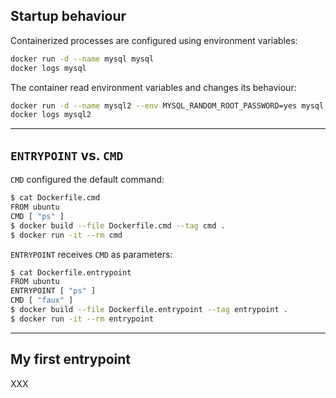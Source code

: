 ## Startup behaviour

Containerized processes are configured using environment variables:

```bash
docker run -d --name mysql mysql
docker logs mysql
```

The container read environment variables and changes its behaviour:

```bash
docker run -d --name mysql2 --env MYSQL_RANDOM_ROOT_PASSWORD=yes mysql
docker logs mysql2
```

---

## `ENTRYPOINT` vs. `CMD`

`CMD` configured the default command:

```bash
$ cat Dockerfile.cmd
FROM ubuntu
CMD [ "ps" ]
$ docker build --file Dockerfile.cmd --tag cmd .
$ docker run -it --rm cmd
```

`ENTRYPOINT` receives `CMD` as parameters:

```bash
$ cat Dockerfile.entrypoint
FROM ubuntu
ENTRYPOINT [ "ps" ]
CMD [ "faux" ]
$ docker build --file Dockerfile.entrypoint --tag entrypoint .
$ docker run -it --rm entrypoint
```

---

## My first entrypoint

XXX
